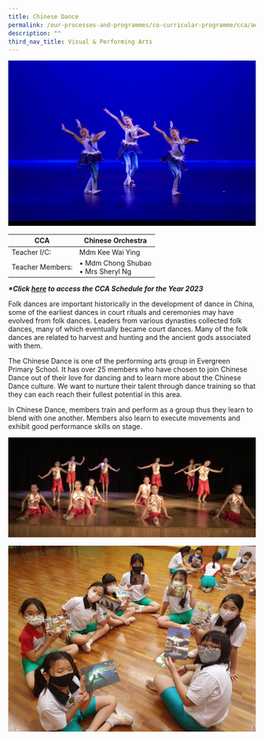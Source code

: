 ```yaml
---
title: Chinese Dance
permalink: /our-processes-and-programmes/co-curricular-programme/cca/aesthetics/chinese-dance/
description: ""
third_nav_title: Visual & Performing Arts
---
```


![](/images/CCA%20Photos/2022%20chinese%20dance%20syf%20photo%20(1)%20(1).jpg)


| CCA   	| Chinese Orchestra 	|
|---	|---	|
| Teacher I/C:  	| Mdm Kee Wai Ying 	|
| Teacher Members:  	| • Mdm Chong Shubao<br>• Mrs Sheryl Ng 	|

**_\*Click&nbsp;[here](https://docs.google.com/document/d/19yQQeYbcNUBPsW_j2nrgEeGdv8sUMdf_e79um_QsFDM/edit)&nbsp;to access the CCA Schedule for the Year 2023_**

  
Folk dances are important historically in the development of dance in China, some of the earliest dances in court rituals and ceremonies may have evolved from folk dances. Leaders from various dynasties collected folk dances, many of which eventually became court dances. Many of the folk dances are related to harvest and hunting and the ancient gods associated with them.  

The Chinese Dance is one of the performing arts group in Evergreen Primary School. It has over 25 members who have chosen to join Chinese Dance out of their love for dancing and to learn more about the Chinese Dance culture. We want to nurture their talent through dance training so that they can each reach their fullest potential in this area.&nbsp;

In Chinese Dance, members train and perform as a group thus they learn to blend with one another. Members also learn to execute movements and exhibit good performance skills on stage.

![](/images/CD1.jpg)

![](/images/CD2.jpg)